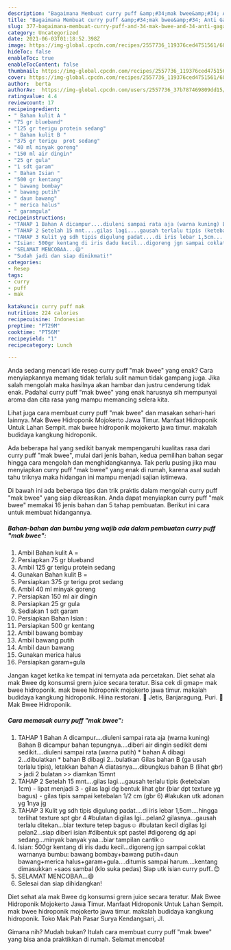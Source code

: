 ```yaml
---
description: "Bagaimana Membuat curry puff &amp;#34;mak bwee&amp;#34; Anti Gagal"
title: "Bagaimana Membuat curry puff &amp;#34;mak bwee&amp;#34; Anti Gagal"
slug: 377-bagaimana-membuat-curry-puff-and-34-mak-bwee-and-34-anti-gagal
category: Uncategorized
date: 2021-06-03T01:18:52.398Z
image: https://img-global.cpcdn.com/recipes/2557736_119376ced4751561/680x482cq70/curry-puff-mak-bwee-foto-resep-utama.jpg
hideToc: false
enableToc: true
enableTocContent: false
thumbnail: https://img-global.cpcdn.com/recipes/2557736_119376ced4751561/680x482cq70/curry-puff-mak-bwee-foto-resep-utama.jpg
cover: https://img-global.cpcdn.com/recipes/2557736_119376ced4751561/680x482cq70/curry-puff-mak-bwee-foto-resep-utama.jpg
author:  berta
authorAv:  https://img-global.cpcdn.com/users/2557736_37b787469809dd15/60x60cq50/avatar.jpg
ratingvalue: 4.4
reviewcount: 17
recipeingredient:
- " Bahan kulit A "
- "75 gr blueband"
- "125 gr terigu protein sedang"
- " Bahan kulit B "
- "375 gr terigu  prot sedang"
- "40 ml minyak goreng"
- "150 ml air dingin"
- "25 gr gula"
- "1 sdt garam"
- " Bahan Isian "
- "500 gr kentang"
- " bawang bombay"
- " bawang putih"
- " daun bawang"
- " merica halus"
- " garamgula"
recipeinstructions:
- "TAHAP 1 Bahan A dicampur....diuleni sampai rata aja (warna kuning) Bahan B dicampur bahan tepungnya....diberi air dingin sedikit demi sedikit....diuleni sampai rata (warna putih) * bahan A dibagi 2...dibulatkan * bahan B dibagi 2...bulatkan Gilas bahan B (ga usah terlalu tipis), letakkan bahan A diatasnya....dibungkus bahan B (lihat gbr) &gt; jadi 2 bulatan &gt;&gt; diamkan 15mnt"
- "TAHAP 2 Setelah 15 mnt....gilas lagi....gausah terlalu tipis (ketebalan 1cm) - lipat menjadi 3 - gilas lagi dg bentuk lihat gbr (biar dpt texture yg bagus) - gilas tipis sampai ketebalan 1/2 cm (gbr 6) #lakukan utk adonan yg 1nya jg"
- "TAHAP 3 Kulit yg sdh tipis digulung padat....di iris lebar 1,5cm....hingga terlihat texture spt gbr 4 #bulatan digilas lgi...pelan2 gilasnya...gausah terlalu ditekan...biar texture tetep bagus☺ #bulatan kecil digilas lgi pelan2...siap diberi isian #dibentuk spt pastel #digoreng dg api sedang...minyak banyak yaa...biar tampilan cantik☺"
- "Isian: 500gr kentang di iris dadu kecil...digoreng jgn sampai coklat warnanya bumbu: bawang bombay+bawang putih+daun bawang+merica halus+garam+gula....ditumis sampai harum....kentang dimasukkan +saos sambal (klo suka pedas)  Siap utk isian curry puff..😊"
- "SELAMAT MENCOBAA...😄"
- "Sudah jadi dan siap dinikmati!"
categories:
- Resep
tags:
- curry
- puff
- mak

katakunci: curry puff mak 
nutrition: 224 calories
recipecuisine: Indonesian
preptime: "PT29M"
cooktime: "PT56M"
recipeyield: "1"
recipecategory: Lunch

---
```



Anda sedang mencari ide resep curry puff &#34;mak bwee&#34; yang enak? Cara menyiapkannya memang tidak terlalu sulit namun tidak gampang juga. Jika salah mengolah maka hasilnya akan hambar dan justru cenderung tidak enak. Padahal curry puff &#34;mak bwee&#34; yang enak harusnya sih mempunyai aroma dan cita rasa yang mampu memancing selera kita.


Lihat juga cara membuat curry puff &#34;mak bwee&#34; dan masakan sehari-hari lainnya. Mak Bwee Hidroponik Mojokerto Jawa Timur. Manfaat Hidroponik Untuk Lahan Sempit. mak bwee hidroponik mojokerto jawa timur. makalah budidaya kangkung hidroponik.

Ada beberapa hal yang sedikit banyak mempengaruhi kualitas rasa dari curry puff &#34;mak bwee&#34;, mulai dari jenis bahan, kedua pemilihan bahan segar hingga cara mengolah dan menghidangkannya. Tak perlu pusing jika mau menyiapkan curry puff &#34;mak bwee&#34; yang enak di rumah, karena asal sudah tahu triknya maka hidangan ini mampu menjadi sajian istimewa.


Di bawah ini ada beberapa tips dan trik praktis dalam mengolah curry puff &#34;mak bwee&#34; yang siap dikreasikan. Anda dapat menyiapkan curry puff &#34;mak bwee&#34; memakai 16 jenis bahan dan 5 tahap pembuatan. Berikut ini cara untuk membuat hidangannya.

<!--inarticleads1-->

##### Bahan-bahan dan bumbu yang wajib ada dalam pembuatan curry puff &#34;mak bwee&#34;:

1. Ambil  Bahan kulit A =
1. Persiapkan 75 gr blueband
1. Ambil 125 gr terigu protein sedang
1. Gunakan  Bahan kulit B =
1. Persiapkan 375 gr terigu  prot sedang
1. Ambil 40 ml minyak goreng
1. Persiapkan 150 ml air dingin
1. Persiapkan 25 gr gula
1. Sediakan 1 sdt garam
1. Persiapkan  Bahan Isian :
1. Persiapkan 500 gr kentang
1. Ambil  bawang bombay
1. Ambil  bawang putih
1. Ambil  daun bawang
1. Gunakan  merica halus
1. Persiapkan  garam+gula


Jangan kaget ketika ke tempat ini ternyata ada percetakan. Diet sehat ala mak Bwee dg konsumsi grern juice secara teratur. Bisa cek di gmap= mak bwee hidroponik. mak bwee hidroponik mojokerto jawa timur. makalah budidaya kangkung hidroponik. Hiina restorani.  Jetis, Banjaragung, Puri.  Mak Bwee Hidroponik. 

<!--inarticleads2-->

##### Cara memasak curry puff &#34;mak bwee&#34;:

1. TAHAP 1 Bahan A dicampur....diuleni sampai rata aja (warna kuning) Bahan B dicampur bahan tepungnya....diberi air dingin sedikit demi sedikit....diuleni sampai rata (warna putih) * bahan A dibagi 2...dibulatkan * bahan B dibagi 2...bulatkan Gilas bahan B (ga usah terlalu tipis), letakkan bahan A diatasnya....dibungkus bahan B (lihat gbr) &gt; jadi 2 bulatan &gt;&gt; diamkan 15mnt
1. TAHAP 2 Setelah 15 mnt....gilas lagi....gausah terlalu tipis (ketebalan 1cm) - lipat menjadi 3 - gilas lagi dg bentuk lihat gbr (biar dpt texture yg bagus) - gilas tipis sampai ketebalan 1/2 cm (gbr 6) #lakukan utk adonan yg 1nya jg
1. TAHAP 3 Kulit yg sdh tipis digulung padat....di iris lebar 1,5cm....hingga terlihat texture spt gbr 4 #bulatan digilas lgi...pelan2 gilasnya...gausah terlalu ditekan...biar texture tetep bagus☺ #bulatan kecil digilas lgi pelan2...siap diberi isian #dibentuk spt pastel #digoreng dg api sedang...minyak banyak yaa...biar tampilan cantik☺
1. Isian: 500gr kentang di iris dadu kecil...digoreng jgn sampai coklat warnanya bumbu: bawang bombay+bawang putih+daun bawang+merica halus+garam+gula....ditumis sampai harum....kentang dimasukkan +saos sambal (klo suka pedas)  Siap utk isian curry puff..😊
1. SELAMAT MENCOBAA...😄
1. Selesai dan siap dihidangkan!

Diet sehat ala mak Bwee dg konsumsi grern juice secara teratur. Mak Bwee Hidroponik Mojokerto Jawa Timur. Manfaat Hidroponik Untuk Lahan Sempit. mak bwee hidroponik mojokerto jawa timur. makalah budidaya kangkung hidroponik. Toko Mak Pah Pasar Surya Kendangsari, Jl. 

Gimana nih? Mudah bukan? Itulah cara membuat curry puff &#34;mak bwee&#34; yang bisa anda praktikkan di rumah. Selamat mencoba!
